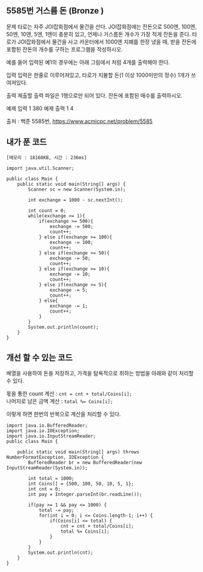 ## 5585번 거스름 돈 (Bronze )

문제
타로는 자주 JOI잡화점에서 물건을 산다. JOI잡화점에는 잔돈으로 500엔, 100엔, 50엔, 10엔, 5엔, 1엔이 충분히 있고, 언제나 거스름돈 개수가 가장 적게 잔돈을 준다. 타로가 JOI잡화점에서 물건을 사고 카운터에서 1000엔 지폐를 한장 냈을 때, 받을 잔돈에 포함된 잔돈의 개수를 구하는 프로그램을 작성하시오.

예를 들어 입력된 예1의 경우에는 아래 그림에서 처럼 4개를 출력해야 한다.

입력
입력은 한줄로 이루어져있고, 타로가 지불할 돈(1 이상 1000미만의 정수) 1개가 쓰여져있다.

출력
제출할 출력 파일은 1행으로만 되어 있다. 잔돈에 포함된 매수를 출력하시오.

예제 입력 1 
380
예제 출력 1 
4

출처 : 백준 5585번,  https://www.acmicpc.net/problem/5585

## 내가 푼 코드

```
[메모리 : 18168KB, 시간 : 236ms]

import java.util.Scanner;

public class Main {
    public static void main(String[] args) {
        Scanner sc = new Scanner(System.in);

        int exchange = 1000 - sc.nextInt();

        int count = 0;
        while(exchange >= 1){
            if(exchange >= 500){
                exchange -= 500;
                count++;
            } else if(exchange >= 100){
                exchange -= 100;
                count++;
            } else if(exchange >= 50){
                exchange -= 50;
                count++;
            } else if(exchange >= 10){
                exchange -= 10;
                count++;
            } else if(exchange >= 5){
                exchange -= 5;
                count++;
            } else{
                exchange -= 1;
                count++;
            }
        }
        System.out.println(count);
    }
}

```

## 개선 할 수 있는 코드

배열을 사용하여 돈을 저장하고, 가격을 탐욕적으로 취하는 방법을 아래와 같이 처리할 수 있다.

몫을 통한 count 계산 : `cnt = cnt + total/Coins[i];`  
나머지로 남은 금액 계산 : `total %= Coins[i];`

이렇게 하면 한번의 반복으로 계산을 처리할 수 있다.

```
import java.io.BufferedReader;
import java.io.IOException;
import java.io.InputStreamReader;
public class Main {

	public static void main(String[] args) throws NumberFormatException, IOException {
		BufferedReader br = new BufferedReader(new InputStreamReader(System.in));
		
		int total = 1000;
	    int Coins[] = {500, 100, 50, 10, 5, 1};
		int cnt = 0;
		int pay = Integer.parseInt(br.readLine());
		
		if(pay >= 1 && pay <= 1000) {
			total -= pay;
			for(int i = 0; i <= Coins.length-1; i++) {
				if(Coins[i] <= total) {
					cnt = cnt + total/Coins[i];
					total %= Coins[i];
				}
			}
		}
		System.out.println(cnt);
	}
}
```